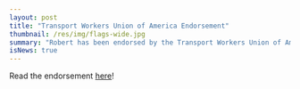 ```yaml
---
layout: post
title: "Transport Workers Union of America Endorsement"
thumbnail: /res/img/flags-wide.jpg
summary: "Robert has been endorsed by the Transport Workers Union of America!"
isNews: true
---
```


Read the endorsement [here](/res/misc/transport-workers-union-of-america-endorsement.pdf)!
